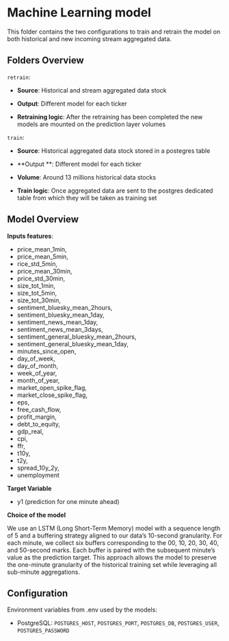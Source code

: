 # Machine Learning model

This folder contains the two configurations to train and retrain the model on both historical and new incoming stream aggregated data. 

## Folders Overview

`retrain`:

- **Source**: Historical and stream aggregated data stock

- **Output**: Different model for each ticker

- **Retraining logic**: After the retraining has been completed the new models are mounted on the prediction layer volumes 

`train`:

- **Source**: Historical aggregated data stock stored in a postegres table

- **Output **: Different model for each ticker

- **Volume**: Around 13 millions historical data stocks

- **Train logic**: Once aggregated data are sent to the postgres dedicated table from which they will be taken as training set


## Model Overview

**Inputs features**:
- price_mean_1min,
- price_mean_5min,
- rice_std_5min,
- price_mean_30min,
- price_std_30min,
- size_tot_1min,
- size_tot_5min,
- size_tot_30min,
- sentiment_bluesky_mean_2hours,
- sentiment_bluesky_mean_1day,
- sentiment_news_mean_1day,
- sentiment_news_mean_3days,
- sentiment_general_bluesky_mean_2hours,
- sentiment_general_bluesky_mean_1day,
- minutes_since_open,
- day_of_week,
- day_of_month,
- week_of_year,
- month_of_year,
- market_open_spike_flag,
- market_close_spike_flag,
- eps,
- free_cash_flow,
- profit_margin,
- debt_to_equity,
- gdp_real,
- cpi,
- ffr,
- t10y,
- t2y,
- spread_10y_2y,
- unemployment

**Target Variable**
- y1 (prediction for one minute ahead)

**Choice of the model**

We use an LSTM (Long Short-Term Memory) model with a sequence length of 5 and a buffering strategy aligned to our data’s 10-second granularity. For each minute, we collect six buffers corresponding to the 00, 10, 20, 30, 40, and 50-second marks. Each buffer is paired with the subsequent minute’s value as the prediction target. This approach allows the model to preserve the one-minute granularity of the historical training set while leveraging all sub-minute aggregations. 

## Configuration

 Environment variables from .env used by the models:

- PostgreSQL: `POSTGRES_HOST`, `POSTGRES_PORT`, `POSTGRES_DB`, `POSTGRES_USER`, `POSTGRES_PASSWORD`


